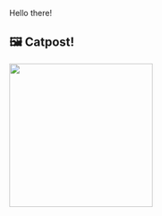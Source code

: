 Hello there!



## 🖼️ Catpost!

<sub>
    <img src="https://cdn2.thecatapi.com/images/nm1xqWetD.jpg" height="256">
</sub>

